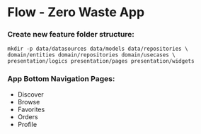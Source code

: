 # Flow - Zero Waste App


### Create new feature folder structure:
```
mkdir -p data/datasources data/models data/repositories \
domain/entities domain/repositories domain/usecases \
presentation/logics presentation/pages presentation/widgets
```

### App Bottom Navigation Pages:
* Discover
* Browse
* Favorites
* Orders
* Profile